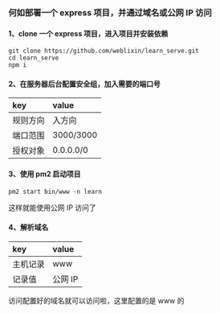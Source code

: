 ### 何如部署一个 express 项目，并通过域名或公网 IP 访问

#### 1、clone 一个 express 项目，进入项目并安装依赖

```
git clone https://github.com/weblixin/learn_serve.git
cd learn_serve
npm i
```

#### 2、在服务器后台配置安全组，加入需要的端口号

| key      | value     |
| :------- | :-------- |
| 规则方向 | 入方向    |
| 端口范围 | 3000/3000 |
| 授权对象 | 0.0.0.0/0 |

#### 3、使用 pm2 启动项目

```
pm2 start bin/www -n learn
```

这样就能使用公网 IP 访问了

#### 4、解析域名

| key      | value   |
| :------- | :------ |
| 主机记录 | www     |
| 记录值   | 公网 IP |

访问配置好的域名就可以访问啦，这里配置的是 www 的
